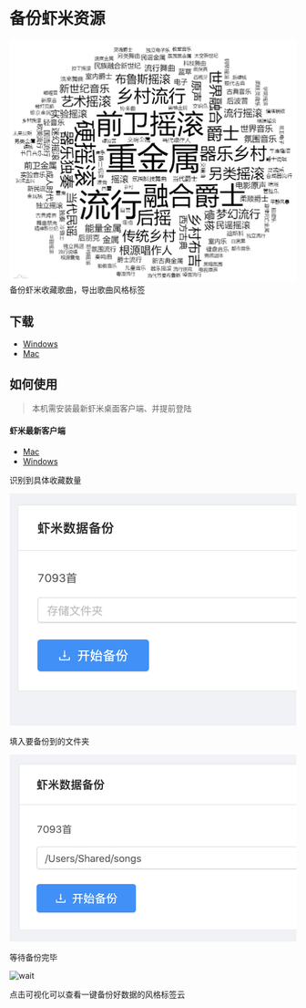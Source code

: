 # 备份虾米资源
![tag](tag.png)
备份虾米收藏歌曲，导出歌曲风格标签

## 下载
- [Windows](https://github.91chifun.workers.dev//https://github.com/xiami2021/backup/releases/download/0.0.5/Setup.0.0.5.exe)  
- [Mac](https://github.91chifun.workers.dev//https://github.com/xiami2021/backup/releases/download/0.0.5/Setup.0.0.5.dmg)



## 如何使用
> 本机需安装最新虾米桌面客户端、并提前登陆

#### 虾米最新客户端
- [Mac](https://gxiami.alicdn.com/xiami-desktop/update/XiamiMac-05131024-070508.dmg)
- [Windows](https://gxiami.alicdn.com/xiami-desktop/update/%E8%99%BE%E7%B1%B3%E9%9F%B3%E4%B9%90-7.3.0-x86-1225.exe)


识别到具体收藏数量

![first](first.png)

填入要备份到的文件夹

![second](second.png)

等待备份完毕

![wait](https://github.91chifun.workers.dev//https://github.com/xiami2021/backup/blob/main/wait.png)


点击可视化可以查看一键备份好数据的风格标签云
